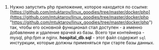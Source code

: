 1. Нужно запустить php приложение, которое находится по ссылке: [https://github.com/mtuktarov/linux_goodies/tree/master/docker/php](https://github.com/mtuktarov/linux_goodies/tree/master/docker/php "https://github.com/mtuktarov/linux_goodies/tree/master/docker/php")
так, чтобы его основной функционал стал доступен - а именно добавление и удаление врачей из базы. Всего три контейнера - mysql, php:fpm и nginx.
**hospital_db.sql** - этот файл содержит `sql` инстуркции, которые должны применяться при старте базы данных.